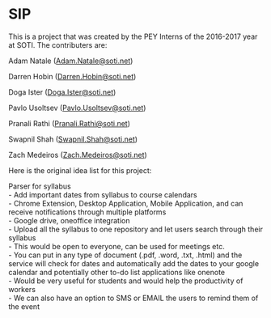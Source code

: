 # SIP
This is a project that was created by the PEY Interns of the 2016-2017 year at SOTI. The contributers are:

Adam Natale (Adam.Natale@soti.net)

Darren Hobin (Darren.Hobin@soti.net)

Doga Ister (Doga.Ister@soti.net)

Pavlo Usoltsev (Pavlo.Usoltsev@soti.net)

Pranali Rathi (Pranali.Rathi@soti.net)

Swapnil Shah (Swapnil.Shah@soti.net)

Zach Medeiros (Zach.Medeiros@soti.net)

Here is the original idea list for this project:

Parser for syllabus  
	- Add important dates from syllabus to course calendars  
	- Chrome Extension, Desktop Application, Mobile Application, and can receive notifications through multiple platforms  
	- Google drive, oneoffice integration  
	- Upload all the syllabus to one repository and let users search through their syllabus  
	- This would be open to everyone, can be used for meetings etc.  
	- You can put in any type of document (.pdf, .word, .txt, .html) and the service will check for dates and automatically add the dates to your google calendar and potentially other to-do list applications like onenote  
	- Would be very useful for students and would help the productivity of workers  
	- We can also have an option to SMS or EMAIL the users to remind them of the event  


